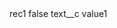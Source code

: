 <?xml version="1.0" encoding="UTF-8"?>
<CustomMetadata xmlns="http://soap.sforce.com/2006/04/metadata" xmlns:xsi="http://www.w3.org/2001/XMLSchema-instance" xmlns:xsd="http://www.w3.org/2001/XMLSchema">
    <label>rec1</label>
    <protected>false</protected>
    <values>
        <field>text__c</field>
        <value xsi:type="xsd:string">value1</value>
    </values>
</CustomMetadata>
